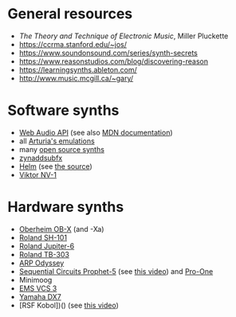 General resources
=================

- _The Theory and Technique of Electronic Music_, Miller Pluckette
- https://ccrma.stanford.edu/~jos/
- https://www.soundonsound.com/series/synth-secrets
- https://www.reasonstudios.com/blog/discovering-reason
- https://learningsynths.ableton.com/
- http://www.music.mcgill.ca/~gary/

Software synths
===============

- [Web Audio API](https://www.w3.org/TR/webaudio/) (see also [MDN
  documentation](https://developer.mozilla.org/en-US/docs/Web/API/Web_Audio_API))
- all [Arturia's emulations](https://en.wikipedia.org/wiki/Arturia)
- many [open source synths](https://zynthian.org/engines)
- [zynaddsubfx](https://zynaddsubfx.sourceforge.io/)
- [Helm](https://tytel.org/helm/) (see [the source](https://github.com/mtytel/helm))
- [Viktor NV-1](https://nicroto.github.io/viktor/)

Hardware synths
===============

- [Oberheim OB-X](https://en.wikipedia.org/wiki/Oberheim_OB-X) (and -Xa)
- [Roland SH-101](https://en.wikipedia.org/wiki/Roland_SH-101)
- [Roland Jupiter-6](https://en.wikipedia.org/wiki/Roland_Jupiter-6)
- [Roland TB-303](https://en.wikipedia.org/wiki/Roland_TB-303)
- [ARP Odyssey](https://en.wikipedia.org/wiki/ARP_Odyssey)
- [Sequential Circuits Prophet-5](https://en.wikipedia.org/wiki/Prophet-5) (see [this video](https://www.youtube.com/watch?v=SRWhrxpIqpU)) and [Pro-One](https://www.youtube.com/watch?v=GgSCZTckcqk)
- Minimoog
- [EMS VCS 3](https://en.wikipedia.org/wiki/EMS_VCS_3)
- [Yamaha DX7](https://en.wikipedia.org/wiki/Yamaha_DX7)
- [RSF Kobol])() (see [this video](https://www.youtube.com/watch?v=tHKt0-ihEow))

